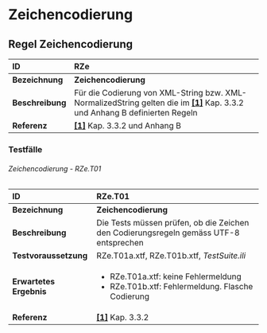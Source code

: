 # Zeichencodierung

## Regel Zeichencodierung
|ID|RZe
|:--|:--
|**Bezeichnung**|**Zeichencodierung**
|**Beschreibung**|Für die Codierung von XML-String bzw. XML-NormalizedString gelten die im **[[1]](bib.md#1-kogis-interlis-2--referenzhandbuch-13042006)** Kap. 3.3.2 und Anhang B definierten Regeln
|**Referenz**|**[[1]](bib.md#1-kogis-interlis-2--referenzhandbuch-13042006)** Kap. 3.3.2 und Anhang B

### Testfälle
###### Zeichencodierung - RZe.T01
|ID|RZe.T01
|:--|:--
|**Bezeichnung**|**Zeichencodierung**
|**Beschreibung**|Die Tests müssen prüfen, ob die Zeichen den Codierungsregeln gemäss UTF-8 entsprechen
|**Testvoraussetzung**|RZe.T01a.xtf, RZe.T01b.xtf, *TestSuite.ili*
|**Erwartetes Ergebnis**|<ul><li>RZe.T01a.xtf: keine Fehlermeldung</li><li>RZe.T01b.xtf: Fehlermeldung. Flasche Codierung</li></ul>
|**Referenz**|**[[1]](bib.md#1-kogis-interlis-2--referenzhandbuch-13042006)** Kap. 3.3.2
